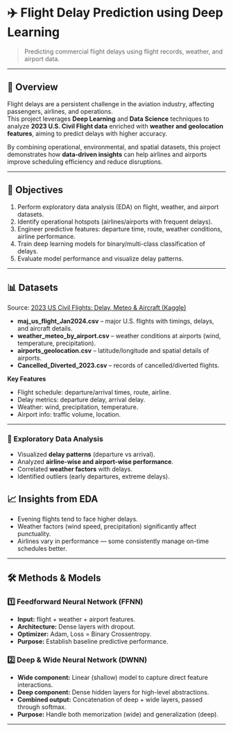 # ✈️ Flight Delay Prediction using Deep Learning  

> Predicting commercial flight delays using flight records, weather, and airport data.  

---

## 🔎 Overview  
Flight delays are a persistent challenge in the aviation industry, affecting passengers, airlines, and operations.  
This project leverages **Deep Learning** and **Data Science** techniques to analyze **2023 U.S. Civil Flight data** enriched with **weather and geolocation features**, aiming to predict delays with higher accuracy.  

By combining operational, environmental, and spatial datasets, this project demonstrates how **data-driven insights** can help airlines and airports improve scheduling efficiency and reduce disruptions.  

---

## 🎯 Objectives  
1. Perform exploratory data analysis (EDA) on flight, weather, and airport datasets.  
2. Identify operational hotspots (airlines/airports with frequent delays).  
3. Engineer predictive features: departure time, route, weather conditions, airline performance.  
4. Train deep learning models for binary/multi-class classification of delays.  
5. Evaluate model performance and visualize delay patterns.  

---

## 📊 Datasets  
Source: [2023 US Civil Flights: Delay, Meteo & Aircraft (Kaggle)](https://www.kaggle.com/datasets/bordanova/2023-us-civil-flights-delay-meteo-and-aircraft?select=US_flights_2023.csv)  

- **maj_us_flight_Jan2024.csv** – major U.S. flights with timings, delays, and aircraft details.  
- **weather_meteo_by_airport.csv** – weather conditions at airports (wind, temperature, precipitation).  
- **airports_geolocation.csv** – latitude/longitude and spatial details of airports.  
- **Cancelled_Diverted_2023.csv** – records of cancelled/diverted flights.  

**Key Features**  
- Flight schedule: departure/arrival times, route, airline.  
- Delay metrics: departure delay, arrival delay.  
- Weather: wind, precipitation, temperature.  
- Airport info: traffic volume, location.  

---
### 🔧 Exploratory Data Analysis  
- Visualized **delay patterns** (departure vs arrival).  
- Analyzed **airline-wise and airport-wise performance**.  
- Correlated **weather factors** with delays.  
- Identified outliers (early departures, extreme delays).

## 📈 Insights from EDA  
- Evening flights tend to face higher delays.  
- Weather factors (wind speed, precipitation) significantly affect punctuality.  
- Airlines vary in performance — some consistently manage on-time schedules better.  

---

## 🛠 Methods & Models  

### 1️⃣ Feedforward Neural Network (FFNN)  
- **Input:** flight + weather + airport features.  
- **Architecture:** Dense layers with dropout.  
- **Optimizer:** Adam, Loss = Binary Crossentropy.  
- **Purpose:** Establish baseline predictive performance.  

### 2️⃣ Deep & Wide Neural Network (DWNN)  
- **Wide component:** Linear (shallow) model to capture direct feature interactions.  
- **Deep component:** Dense hidden layers for high-level abstractions.  
- **Combined output:** Concatenation of deep + wide layers, passed through softmax.  
- **Purpose:** Handle both memorization (wide) and generalization (deep). 

---


